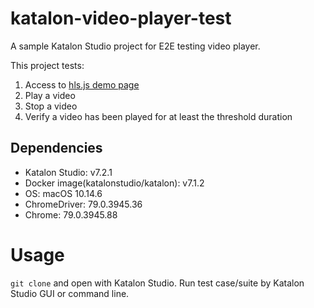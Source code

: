 # katalon-video-player-test
A sample Katalon Studio project for E2E testing video player.

This project tests:
1. Access to [hls.js demo page](https://hls-js.netlify.com/demo/)
1. Play a video
1. Stop a video
1. Verify a video has been played for at least the threshold duration

## Dependencies
- Katalon Studio: v7.2.1
- Docker image(katalonstudio/katalon): v7.1.2
- OS: macOS 10.14.6
- ChromeDriver: 79.0.3945.36
- Chrome: 79.0.3945.88

# Usage
`git clone` and open with Katalon Studio. Run test case/suite by Katalon Studio GUI or command line.
